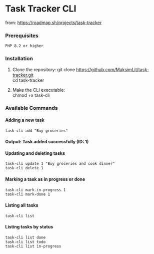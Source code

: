 # Task Tracker CLI

from: https://roadmap.sh/projects/task-tracker

### Prerequisites
    PHP 8.2 or higher

### Installation
1. Clone the repository:
    git clone https://github.com/MaksimLit/task-tracker.git \
    cd task-tracker

2. Make the CLI executable: \
   chmod +x task-cli

### Available Commands

#### Adding a new task
    task-cli add "Buy groceries"
#### Output: Task added successfully (ID: 1)

#### Updating and deleting tasks
    task-cli update 1 "Buy groceries and cook dinner"
    task-cli delete 1

#### Marking a task as in progress or done
    task-cli mark-in-progress 1
    task-cli mark-done 1

#### Listing all tasks
    task-cli list

#### Listing tasks by status
    task-cli list done
    task-cli list todo
    task-cli list in-progress